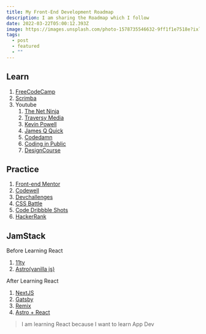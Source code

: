 ```yaml
---
title: My Front-End Development Roadmap
description: I am sharing the Roadmap which I follow
date: 2022-03-22T05:00:12.393Z
image: https://images.unsplash.com/photo-1578735546632-9ff1f1e7518e?ixlib=rb-1.2.1&ixid=MnwxMjA3fDB8MHxwaG90by1wYWdlfHx8fGVufDB8fHx8
tags:
  - post
  - featured
  - ""
---
```

## Learn

1. [FreeCodeCamp](https://freecodecamp.org)
2. [Scrimba](https://scrimba.com)
3. Youtube
   1. [The Net Ninja](https://www.youtube.com/c/TheNetNinja)
   2. [Traversy Media](https://www.youtube.com/c/TraversyMedia)
   3. [Kevin Powell](https://www.youtube.com/kepowob)
   4. [James Q Quick](https://www.youtube.com/c/JamesQQuick)
   5. [Codedamn](https://www.youtube.com/c/codedamn)
   6. [Coding in Public](https://www.youtube.com/c/CodinginPublic)
   7. [DesignCourse](https://www.youtube.com/c/DesignCourse)

## Practice

1. [Front-end Mentor](https://www.frontendmentor.io/)
2. [Codewell](https://www.codewell.cc/)
3. [Devchallenges](https://devchallenges.io/)
4. [CSS Battle](https://cssbattle.dev/)
5. [Code Dribbble Shots](https://dribbble.com/)
6. [HackerRank](https://www.hackerrank.com/)

## JamStack

Before Learning React

1. [11ty](https://11ty.dev)
2. [Astro(vanilla js)](https://astro.build/)

After Learning React

1. [NextJS](https://nextjs.org/)
2. [Gatsby](https://www.gatsbyjs.com/)
3. [Remix](https://remix.run/)
4. [Astro + React](https://astro.build/)

> I am learning React because I want to learn App Dev